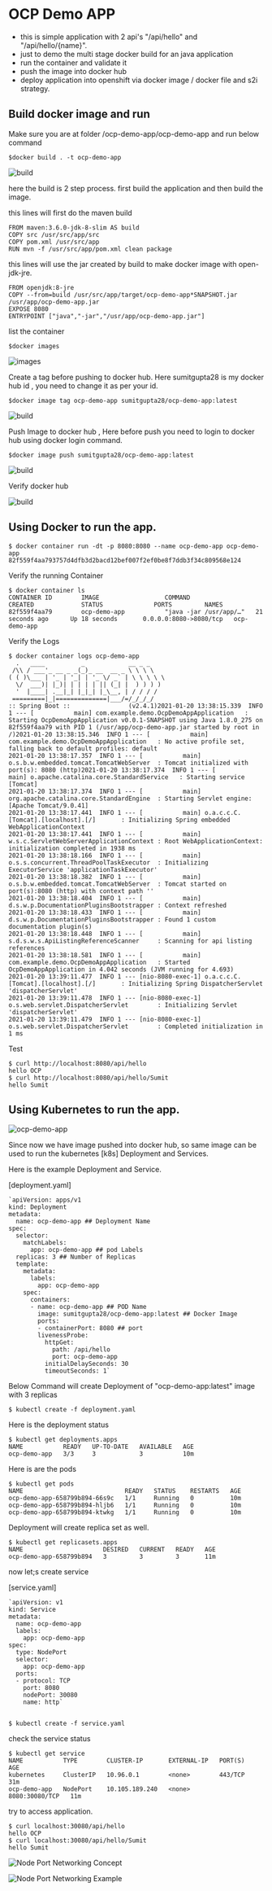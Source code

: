 # OCP Demo APP

* this is simple application with 2 api's "/api/hello" and "/api/hello/{name}".
* just to demo the multi stage docker build for an java application
* run the container and validate it
* push the image into docker hub
* deploy application into openshift via docker image / docker file and s2i strategy.




## Build docker image and run

Make sure you are at folder /ocp-demo-app/ocp-demo-app and run below command

	$docker build . -t ocp-demo-app

![build](images/build.JPG "build") 


here the build is 2 step process. first build the application and then build the image. 

this lines will first do the maven build

	FROM maven:3.6.0-jdk-8-slim AS build
	COPY src /usr/src/app/src
	COPY pom.xml /usr/src/app
	RUN mvn -f /usr/src/app/pom.xml clean package

this lines will use the jar created by build to make docker image with open-jdk-jre.
	
	FROM openjdk:8-jre
	COPY --from=build /usr/src/app/target/ocp-demo-app*SNAPSHOT.jar /usr/app/ocp-demo-app.jar 
	EXPOSE 8080
	ENTRYPOINT ["java","-jar","/usr/app/ocp-demo-app.jar"]



list the container 

	$docker images


![images](images/images.JPG) 


Create a tag before pushing to docker hub. Here sumitgupta28 is my docker hub id , you need to change it as per your id.


	$docker image tag ocp-demo-app sumitgupta28/ocp-demo-app:latest

![build](images/tag-and_list.JPG) 


Push Image to docker hub , Here before push you need to login to docker hub using docker login command.

	$docker image push sumitgupta28/ocp-demo-app:latest

![build](images/push.JPG) 


Verify docker hub

![build](images/docker-hub.JPG) 


## Using Docker to run the app. 

	$ docker container run -dt -p 8080:8080 --name ocp-demo-app ocp-demo-app
	82f559f4aa793757d4dfb3d2bacd12bef007f2ef0be8f7ddb3f34c809568e124
	

Verify the running Container 
	
	$ docker container ls
	CONTAINER ID        IMAGE                  COMMAND                  CREATED             STATUS              PORTS         NAMES
	82f559f4aa79        ocp-demo-app           "java -jar /usr/app/…"   21 seconds ago      Up 18 seconds       0.0.0.0:8080->8080/tcp   ocp-demo-app

Verify the Logs

	$ docker container logs ocp-demo-app
	  .   ____          _            __ _ _
	 /\\ / ___'_ __ _ _(_)_ __  __ _ \ \ \ \
	( ( )\___ | '_ | '_| | '_ \/ _` | \ \ \ \ \
	  \/  ___)| |_)| | | | | || (_| |  ) ) ) )  
	  '  |____| .__|_| |_|_| |_\__, | / / / / 
	 =========|_|==============|___/=/_/_/_/ 
	:: Spring Boot ::                (v2.4.1)2021-01-20 13:38:15.339  INFO 1 --- [           main] com.example.demo.OcpDemoAppApplication   : Starting OcpDemoAppApplication v0.0.1-SNAPSHOT using Java 1.8.0_275 on 82f559f4aa79 with PID 1 (/usr/app/ocp-demo-app.jar started by root in /)2021-01-20 13:38:15.346  INFO 1 --- [           main] com.example.demo.OcpDemoAppApplication   : No active profile set, falling back to default profiles: default
	2021-01-20 13:38:17.357  INFO 1 --- [           main] o.s.b.w.embedded.tomcat.TomcatWebServer  : Tomcat initialized with port(s): 8080 (http)2021-01-20 13:38:17.374  INFO 1 --- [           main] o.apache.catalina.core.StandardService   : Starting service [Tomcat]
	2021-01-20 13:38:17.374  INFO 1 --- [           main] org.apache.catalina.core.StandardEngine  : Starting Servlet engine: [Apache Tomcat/9.0.41]
	2021-01-20 13:38:17.441  INFO 1 --- [           main] o.a.c.c.C.[Tomcat].[localhost].[/]       : Initializing Spring embedded WebApplicationContext
	2021-01-20 13:38:17.441  INFO 1 --- [           main] w.s.c.ServletWebServerApplicationContext : Root WebApplicationContext: initialization completed in 1938 ms
	2021-01-20 13:38:18.166  INFO 1 --- [           main] o.s.s.concurrent.ThreadPoolTaskExecutor  : Initializing ExecutorService 'applicationTaskExecutor'
	2021-01-20 13:38:18.382  INFO 1 --- [           main] o.s.b.w.embedded.tomcat.TomcatWebServer  : Tomcat started on port(s):8080 (http) with context path ''
	2021-01-20 13:38:18.404  INFO 1 --- [           main] d.s.w.p.DocumentationPluginsBootstrapper : Context refreshed
	2021-01-20 13:38:18.433  INFO 1 --- [           main] d.s.w.p.DocumentationPluginsBootstrapper : Found 1 custom documentation plugin(s)
	2021-01-20 13:38:18.448  INFO 1 --- [           main] s.d.s.w.s.ApiListingReferenceScanner     : Scanning for api listing references
	2021-01-20 13:38:18.581  INFO 1 --- [           main] com.example.demo.OcpDemoAppApplication   : Started OcpDemoAppApplication in 4.042 seconds (JVM running for 4.693)
	2021-01-20 13:39:11.477  INFO 1 --- [nio-8080-exec-1] o.a.c.c.C.[Tomcat].[localhost].[/]       : Initializing Spring DispatcherServlet 'dispatcherServlet'
	2021-01-20 13:39:11.478  INFO 1 --- [nio-8080-exec-1] o.s.web.servlet.DispatcherServlet        : Initializing Servlet 'dispatcherServlet'
	2021-01-20 13:39:11.479  INFO 1 --- [nio-8080-exec-1] o.s.web.servlet.DispatcherServlet        : Completed initialization in 1 ms


Test

	$ curl http://localhost:8080/api/hello
	hello OCP
	$ curl http://localhost:8080/api/hello/Sumit
	hello Sumit



## Using Kubernetes to run the app. 


![ocp-demo-app](images/ocp-demo-app-1.png) 


Since now we have image pushed into docker hub, so same image can be used to run the kubernetes [k8s] Deployment and Services. 

Here is the example Deployment and Service.

[deployment.yaml]

	`apiVersion: apps/v1
	kind: Deployment
	metadata:
	  name: ocp-demo-app ## Deployment Name
	spec:
	  selector:
	    matchLabels:
	      app: ocp-demo-app ## pod Labels
	  replicas: 3 ## Number of Replicas
	  template:
	    metadata:
	      labels:
	        app: ocp-demo-app
	    spec:
	      containers:
	      - name: ocp-demo-app ## POD Name
	        image: sumitgupta28/ocp-demo-app:latest ## Docker Image
	        ports:
	        - containerPort: 8080 ## port
	        livenessProbe:
	          httpGet:
	            path: /api/hello
	            port: ocp-demo-app
	          initialDelaySeconds: 30
	          timeoutSeconds: 1` 

	          
Below Command will create  Deployment of "ocp-demo-app:latest" image with 3 replicas

	$ kubectl create -f deployment.yaml

	
Here is the deployment status

	$ kubectl get deployments.apps
	NAME           READY   UP-TO-DATE   AVAILABLE   AGE
	ocp-demo-app   3/3     3            3           10m
	
Here is are the pods
	
	$ kubectl get pods
	NAME                            READY   STATUS    RESTARTS   AGE
	ocp-demo-app-658799b894-66s9c   1/1     Running   0          10m
	ocp-demo-app-658799b894-hljb6   1/1     Running   0          10m
	ocp-demo-app-658799b894-ktwkg   1/1     Running   0          10m
	

Deployment will create replica set as well. 
	
	$ kubectl get replicasets.apps
	NAME                      DESIRED   CURRENT   READY   AGE
	ocp-demo-app-658799b894   3         3         3       11m
	
	
now let;s create service

[service.yaml]


	`apiVersion: v1
	kind: Service
	metadata:
	  name: ocp-demo-app
	  labels:
	    app: ocp-demo-app
	spec:
	  type: NodePort
	  selector:
	    app: ocp-demo-app
	  ports:
	  - protocol: TCP
	    port: 8080
	    nodePort: 30080
	    name: http` 
	    
	    
	$ kubectl create -f service.yaml	 

check the service status

	$ kubectl get service
	NAME           TYPE        CLUSTER-IP       EXTERNAL-IP   PORT(S)          AGE
	kubernetes     ClusterIP   10.96.0.1        <none>        443/TCP          31m
	ocp-demo-app   NodePort    10.105.189.240   <none>        8080:30080/TCP   11m
	
	
try to access application.

	$ curl localhost:30080/api/hello
	hello OCP
	$ curl localhost:30080/api/hello/Sumit
	hello Sumit

	
![Node Port Networking Concept](images/Kubernetes-NodePort-Service.png) 


![Node Port Networking Example](images/node-port.png) 	